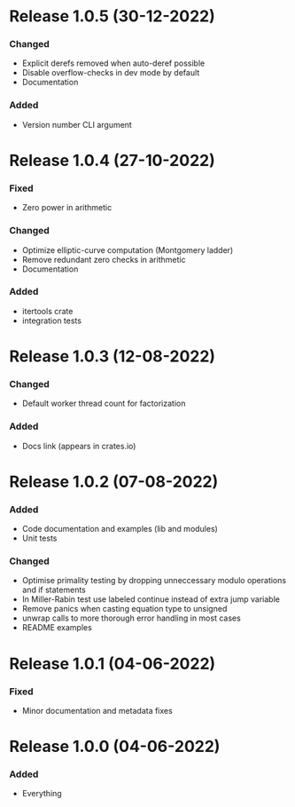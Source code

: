 # Release 1.0.5 (30-12-2022)

### Changed

- Explicit derefs removed when auto-deref possible
- Disable overflow-checks in dev mode by default
- Documentation

### Added

- Version number CLI argument

# Release 1.0.4 (27-10-2022)

### Fixed

- Zero power in arithmetic

### Changed

- Optimize elliptic-curve computation (Montgomery ladder)
- Remove redundant zero checks in arithmetic
- Documentation

### Added

- itertools crate
- integration tests

# Release 1.0.3 (12-08-2022)

### Changed

- Default worker thread count for factorization

### Added

- Docs link (appears in crates.io)

# Release 1.0.2 (07-08-2022)

### Added

- Code documentation and examples (lib and modules)
- Unit tests

### Changed

- Optimise primality testing by dropping unneccessary modulo operations and if statements
- In Miller-Rabin test use labeled continue instead of extra jump variable
- Remove panics when casting equation type to unsigned
- unwrap calls to more thorough error handling in most cases
- README examples

# Release 1.0.1 (04-06-2022)

### Fixed

- Minor documentation and metadata fixes

# Release 1.0.0 (04-06-2022)

### Added

- Everything
